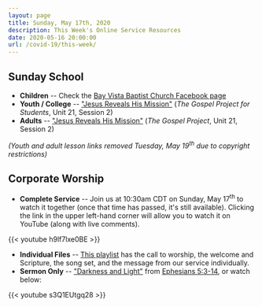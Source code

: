 ```yaml
---
layout: page
title: Sunday, May 17th, 2020
description: This Week's Online Service Resources
date: 2020-05-16 20:00:00
url: /covid-19/this-week/
---
```

## Sunday School

- **Children** -- Check the [Bay Vista Baptist Church Facebook page](https://www.facebook.com/groups/68059906209/)
- **Youth / College** -- ["Jesus Reveals His Mission"](http://files.djs-consulting.com/site-assets/2020-05-17-youth-ss.pdf) (_The Gospel Project for Students_, Unit 21, Session 2)
- **Adults** -- ["Jesus Reveals His Mission"](http://files.djs-consulting.com/site-assets/2020-05-17-adult-ss.pdf) (_The Gospel Project_, Unit 21, Session 2)

_(Youth and adult lesson links removed Tuesday, May 19<sup>th</sup> due to copyright restrictions)_

## Corporate Worship

- **Complete Service** -- Join us at 10:30am CDT on Sunday, May 17<sup>th</sup> to watch it together (once that time has passed, it's still available). Clicking the link in the upper left-hand corner will allow you to watch it on YouTube (along with live comments).

{{< youtube h9lf7lxe0BE >}}

- **Individual Files** -- [This playlist](https://www.youtube.com/playlist?list=PLdltai4xtI5jAbsO9h0eQ7YiS2yStNWZt) has the call to worship, the welcome and Scripture, the song set, and the message from our service individually.
- **Sermon Only** -- ["Darkness and Light"](/2020/05/darkness-and-light/) from [Ephesians 5:3-14](https://www.biblegateway.com/passage/?search=Ephesians+5%3A3-14&version=ESV), or watch below:

{{< youtube s3Q1EUtgq28 >}}
